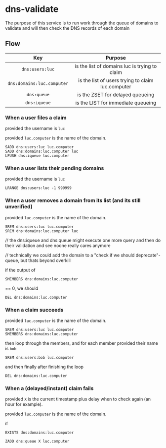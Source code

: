# dns-validate

The purpose of this service is to run work through the queue of domains to validate and will then check the DNS records of each domain

## Flow

|            Key             |                      Purpose                      |
| :------------------------: | :-----------------------------------------------: |
|      `dns:users:luc`       |   is the list of domains luc is trying to claim   |
| `dns:domains:luc.computer` | is the list of users trying to claim luc.computer |
|        `dns:queue`         |         is the ZSET for delayed queueing          |
|        `dns:iqueue`        |        is the LIST for immediate queueing         |

### When a user files a claim

provided the username is `luc`

provided `luc.computer` is the name of the domain.

```
SADD dns:users:luc luc.computer
SADD dns:domains:luc.computer luc
LPUSH dns:iqueue luc.computer
```

### When a user lists their pending domains

provided the username is `luc`

```
LRANGE dns:users:luc -1 999999
```

### When a user removes a domain from its list (and its still unverified)

provided `luc.computer` is the name of the domain.

```
SREM dns:users:luc luc.computer
SREM dns:domains:luc.computer luc
```

// the dns:iqueue and dns:queue might execute one more query and then do their validation and see noone really cares anymore

// technically we could add the domain to a "check if we should deprecate"-queue, but thats beyond overkill

if the output of

```
SMEMBERS dns:domains:luc.computer
```

== 0, we should

```
DEL dns:domains:luc.computer
```

### When a claim succeeds

provided `luc.computer` is the name of the domain.

```
SREM dns:users:luc luc.computer
SMEMBERS dns:domains:luc.computer
```

then loop through the members, and for each member provided their name is `bob`

```
SREM dns:users:bob luc.computer
```

and then finally after finishing the loop

```
DEL dns:domains:luc.computer
```

### When a (delayed/instant) claim fails

provided `X` is the current timestamp plus delay when to check again (an hour for example).

provided `luc.computer` is the name of the domain.

if

```
EXISTS dns:domains:luc.computer
```

```
ZADD dns:queue X luc.computer
```
